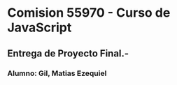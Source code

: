 # Comision 55970 - Curso de JavaScript
## Entrega de Proyecto Final.-
### Alumno: Gil, Matias Ezequiel

